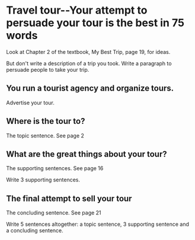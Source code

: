 # Travel tour--Your attempt to persuade your tour is the best in 75 words

Look at Chapter 2 of the textbook, My Best Trip, page 19, for ideas.

But don't write a description of a trip you took. Write a paragraph to persuade people to take your trip.

## You run a tourist agency and organize tours.

Advertise your tour.

## Where is the tour to?

The topic sentence. See page 2

## What are the great things about your tour?

The supporting sentences. See page 16

Write 3 supporting sentences.

## The final attempt to sell your tour

The concluding sentence. See page 21

Write 5 sentences altogether: a topic sentence, 3 supporting sentence and a concluding sentence.

